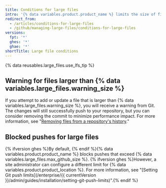 ```yaml
---
title: Conditions for large files
intro: '{% data variables.product.product_name %} limits the size of files allowed in repositories, and will block a push to a repository if the files are larger than the maximum file limit.'
redirect_from:
  - /articles/conditions-for-large-files
  - /github/managing-large-files/conditions-for-large-files
versions:
  fpt: '*'
  ghes: '*'
  ghae: '*'
shortTitle: Large file conditions
---
```

{% data reusables.large_files.use_lfs_tip %}

## Warning for files larger than {% data variables.large_files.warning_size %}

If you attempt to add or update a file that is larger than {% data variables.large_files.warning_size %}, you will receive a warning from Git. The changes will still successfully push to your repository, but you can consider removing the commit to minimize performance impact. For more information, see "[Removing files from a repository's history](/github/managing-large-files/removing-files-from-a-repositorys-history)."

## Blocked pushes for large files

{% ifversion ghes %}By default, {% endif %}{% data variables.product.product_name %} blocks pushes that exceed {% data variables.large_files.max_github_size %}. {% ifversion ghes %}However, a site administrator can configure a different limit for {% data variables.product.product_location %}. For more information, see "[Setting Git push limits](/enterprise/{{ currentVersion }}/admin/guides/installation/setting-git-push-limits)".{% endif %}
